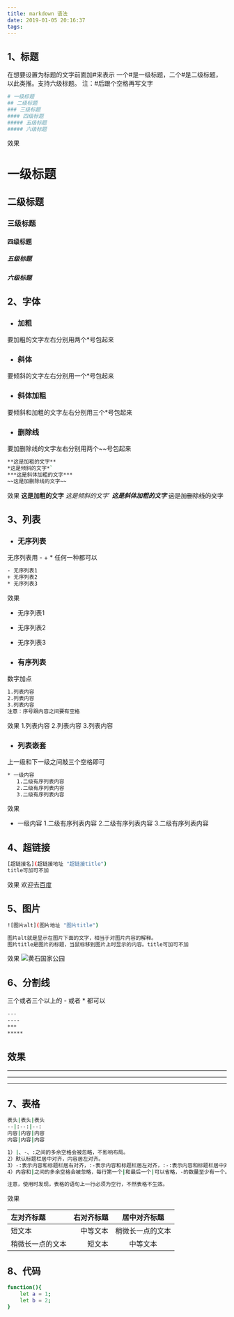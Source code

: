 ```yaml
---
title: markdown 语法
date: 2019-01-05 20:16:37
tags:
---
```

## 1、标题
在想要设置为标题的文字前面加#来表示
一个#是一级标题，二个#是二级标题，以此类推。支持六级标题。
注：#后跟个空格再写文字
``` bash
# 一级标题
## 二级标题
### 三级标题
#### 四级标题
##### 五级标题
##### 六级标题
```
效果
# 一级标题
## 二级标题
### 三级标题
#### 四级标题
##### 五级标题
##### 六级标题

## 2、字体
* ### 加粗
要加粗的文字左右分别用两个*号包起来
* ### 斜体
要倾斜的文字左右分别用一个*号包起来
* ### 斜体加粗
要倾斜和加粗的文字左右分别用三个*号包起来
* ### 删除线
要加删除线的文字左右分别用两个~~号包起来
``` bash
**这是加粗的文字**
*这是倾斜的文字*`
***这是斜体加粗的文字***
~~这是加删除线的文字~~
```
效果
**这是加粗的文字**
*这是倾斜的文字*`
***这是斜体加粗的文字***
~~这是加删除线的文字~~

## 3、列表
* ### 无序列表
无序列表用 - + * 任何一种都可以
``` bash
- 无序列表1
+ 无序列表2
* 无序列表3
```
效果
- 无序列表1
+ 无序列表2
* 无序列表3

* ### 有序列表
数字加点
``` bash
1.列表内容
2.列表内容
3.列表内容
注意：序号跟内容之间要有空格
```
效果
1.列表内容
2.列表内容
3.列表内容

* ### 列表嵌套
上一级和下一级之间敲三个空格即可
``` bash
* 一级内容
   1.二级有序列表内容
   2.二级有序列表内容
   3.二级有序列表内容
```
效果
* 一级内容
   1.二级有序列表内容
   2.二级有序列表内容
   3.二级有序列表内容

## 4、超链接
``` bash
[超链接名](超链接地址 "超链接title")
title可加可不加
```
效果
欢迎去[百度](https://www.baidu.com "百度")

## 5、图片
``` bash
![图片alt](图片地址 "图片title")

图片alt就是显示在图片下面的文字，相当于对图片内容的解释。
图片title是图片的标题，当鼠标移到图片上时显示的内容。title可加可不加
```
效果
![黄石国家公园](http://pic1.win4000.com/wallpaper/e/526c9f87129d9.jpg "美景")

## 6、分割线
三个或者三个以上的 - 或者 * 都可以
``` bash
---
----
***
*****
```
效果
---
----
***
*****

## 7、表格
``` bash
表头|表头|表头
--|:--:|--:
内容|内容|内容
内容|内容|内容

1）|、-、:之间的多余空格会被忽略，不影响布局。
2）默认标题栏居中对齐，内容居左对齐。
3）-:表示内容和标题栏居右对齐，:-表示内容和标题栏居左对齐，:-:表示内容和标题栏居中对齐。
4）内容和|之间的多余空格会被忽略，每行第一个|和最后一个|可以省略，-的数量至少有一个。

注意，使用时发现，表格的语句上一行必须为空行，不然表格不生效。
```
效果

| 左对齐标题 | 右对齐标题 | 居中对齐标题 |
| :------| ------: | :------: |
| 短文本 | 中等文本 | 稍微长一点的文本 |
| 稍微长一点的文本 | 短文本 | 中等文本 |

## 8、代码
``` bash
function(){
    let a = 1;
    let b = 2;
}
```